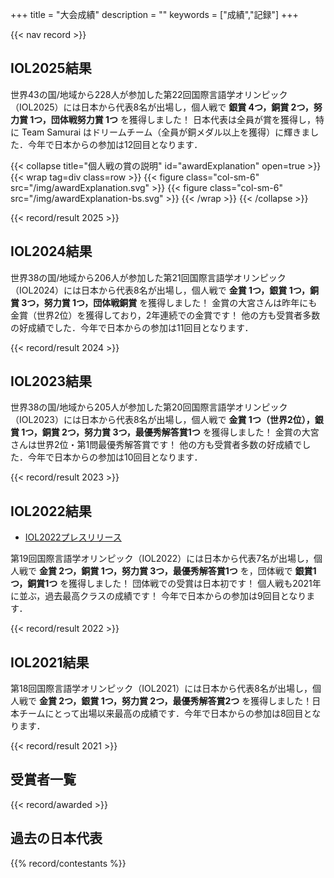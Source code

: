+++
title = "大会成績"
description = ""
keywords = ["成績","記録"]
+++

{{< nav record >}}

## IOL2025結果

世界43の国/地域から228人が参加した第22回国際言語学オリンピック（IOL2025）には日本から代表8名が出場し，個人戦で **銀賞 4つ，銅賞 2つ，努力賞 1つ，団体戦努力賞 1つ** を獲得しました！ 日本代表は全員が賞を獲得し，特に Team Samurai はドリームチーム（全員が銅メダル以上を獲得）に輝きました．今年で日本からの参加は12回目となります．

{{< collapse title="個人戦の賞の説明" id="awardExplanation" open=true >}}
{{< wrap tag=div class=row >}}
{{< figure class="col-sm-6"  src="/img/awardExplanation.svg" >}}
{{< figure class="col-sm-6" src="/img/awardExplanation-bs.svg" >}}
{{< /wrap >}}
{{< /collapse >}}

{{< record/result 2025 >}}

## IOL2024結果

世界38の国/地域から206人が参加した第21回国際言語学オリンピック（IOL2024）には日本から代表8名が出場し，個人戦で **金賞 1つ，銀賞 1つ，銅賞 3つ，努力賞 1つ，団体戦銅賞** を獲得しました！ 金賞の大宮さんは昨年にも金賞（世界2位）を獲得しており，2年連続での金賞です！ 他の方も受賞者多数の好成績でした．今年で日本からの参加は11回目となります．

{{< record/result 2024 >}}

## IOL2023結果

<!-- - [IOL2023プレスリリース](/pdf/release/iol2023_release.pdf) -->

世界38の国/地域から205人が参加した第20回国際言語学オリンピック（IOL2023）には日本から代表8名が出場し，個人戦で **金賞 1つ（世界2位），銀賞 1つ，銅賞 2つ，努力賞 3つ，最優秀解答賞1つ** を獲得しました！ 金賞の大宮さんは世界2位・第1問最優秀解答賞です！ 他の方も受賞者多数の好成績でした．今年で日本からの参加は10回目となります．

{{< record/result 2023 >}}

## IOL2022結果

- [IOL2022プレスリリース](/pdf/release/iol2022_release.pdf)

第19回国際言語学オリンピック（IOL2022）には日本から代表7名が出場し，個人戦で **金賞 2つ，銅賞 1つ，努力賞 3つ，最優秀解答賞1つ** を，団体戦で **銀賞1つ，銅賞1つ** を獲得しました！ 団体戦での受賞は日本初です！ 個人戦も2021年に並ぶ，過去最高クラスの成績です！ 今年で日本からの参加は9回目となります．

{{< record/result 2022 >}}

## IOL2021結果

第18回国際言語学オリンピック（IOL2021）には日本から代表8名が出場し，個人戦で **金賞 2つ，銀賞 1つ，努力賞 2つ，最優秀解答賞2つ** を獲得しました！日本チームにとって出場以来最高の成績です．今年で日本からの参加は8回目となります．

{{< record/result 2021 >}}

## 受賞者一覧

{{< record/awarded >}}

## 過去の日本代表

{{% record/contestants %}}
